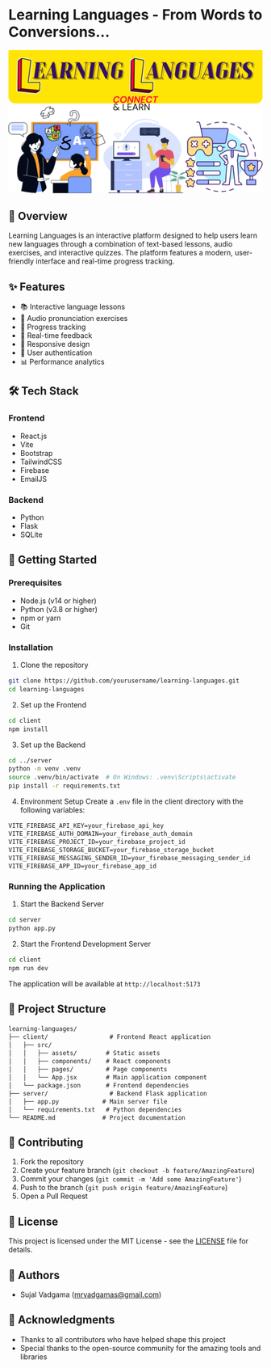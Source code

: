 ﻿# Learning Languages - From Words to Conversions...

![Learning Languages Logo](client/src/assets/logo.png)

## 🎯 Overview

Learning Languages is an interactive platform designed to help users learn new languages through a combination of text-based lessons, audio exercises, and interactive quizzes. The platform features a modern, user-friendly interface and real-time progress tracking.

## ✨ Features

- 📚 Interactive language lessons
- 🎤 Audio pronunciation exercises
- 📝 Progress tracking
- 🔄 Real-time feedback
- 📱 Responsive design
- 🔐 User authentication
- 📊 Performance analytics

## 🛠️ Tech Stack

### Frontend
- React.js
- Vite
- Bootstrap
- TailwindCSS
- Firebase
- EmailJS

### Backend
- Python
- Flask
- SQLite

## 🚀 Getting Started

### Prerequisites
- Node.js (v14 or higher)
- Python (v3.8 or higher)
- npm or yarn
- Git

### Installation

1. Clone the repository
```bash
git clone https://github.com/yourusername/learning-languages.git
cd learning-languages
```

2. Set up the Frontend
```bash
cd client
npm install
```

3. Set up the Backend
```bash
cd ../server
python -m venv .venv
source .venv/bin/activate  # On Windows: .venv\Scripts\activate
pip install -r requirements.txt
```

4. Environment Setup
Create a `.env` file in the client directory with the following variables:
```env
VITE_FIREBASE_API_KEY=your_firebase_api_key
VITE_FIREBASE_AUTH_DOMAIN=your_firebase_auth_domain
VITE_FIREBASE_PROJECT_ID=your_firebase_project_id
VITE_FIREBASE_STORAGE_BUCKET=your_firebase_storage_bucket
VITE_FIREBASE_MESSAGING_SENDER_ID=your_firebase_messaging_sender_id
VITE_FIREBASE_APP_ID=your_firebase_app_id
```

### Running the Application

1. Start the Backend Server
```bash
cd server
python app.py
```

2. Start the Frontend Development Server
```bash
cd client
npm run dev
```

The application will be available at `http://localhost:5173`

## 📁 Project Structure

```
learning-languages/
├── client/                 # Frontend React application
│   ├── src/
│   │   ├── assets/        # Static assets
│   │   ├── components/    # React components
│   │   ├── pages/         # Page components
│   │   └── App.jsx        # Main application component
│   └── package.json       # Frontend dependencies
├── server/                 # Backend Flask application
│   ├── app.py            # Main server file
│   └── requirements.txt   # Python dependencies
└── README.md             # Project documentation
```

## 🤝 Contributing

1. Fork the repository
2. Create your feature branch (`git checkout -b feature/AmazingFeature`)
3. Commit your changes (`git commit -m 'Add some AmazingFeature'`)
4. Push to the branch (`git push origin feature/AmazingFeature`)
5. Open a Pull Request

## 📝 License

This project is licensed under the MIT License - see the [LICENSE](LICENSE) file for details.

## 👥 Authors

- Sujal Vadgama (mrvadgamas@gmail.com)

## 🙏 Acknowledgments

- Thanks to all contributors who have helped shape this project
- Special thanks to the open-source community for the amazing tools and libraries
